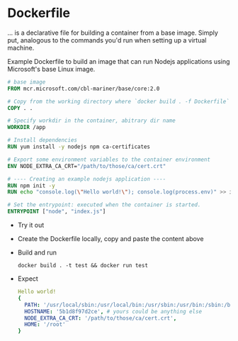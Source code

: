 # Dockerfile

... is a declarative file for building a container from a base image. Simply put, analogous to the commands you'd run when setting up a virtual machine.

Example Dockerfile to build an image that can run Nodejs applications using Microsoft's base Linux image.

```Dockerfile
# base image
FROM mcr.microsoft.com/cbl-mariner/base/core:2.0

# Copy from the working directory where `docker build . -f Dockerfile` is executed
COPY . .

# Specify workdir in the container, abitrary dir name
WORKDIR /app

# Install dependencies
RUN yum install -y nodejs npm ca-certificates

# Export some environment variables to the container environment
ENV NODE_EXTRA_CA_CRT="/path/to/those/ca/cert.crt"

# ---- Creating an example nodejs application ----
RUN npm init -y
RUN echo "console.log(\"Hello world!\"); console.log(process.env)" >> index.js

# Set the entrypoint: executed when the container is started.
ENTRYPOINT ["node", "index.js"]
```

- Try it out

- Create the Dockerfile locally, copy and paste the content above

- Build and run

  ```
  docker build . -t test && docker run test
  ```

- Expect

  ```yaml
  Hello world!
  {
    PATH: '/usr/local/sbin:/usr/local/bin:/usr/sbin:/usr/bin:/sbin:/bin',
    HOSTNAME: '5b1d8f97d2ce', # yours could be anything else
    NODE_EXTRA_CA_CRT: '/path/to/those/ca/cert.crt',
    HOME: '/root'
  }
  ```
